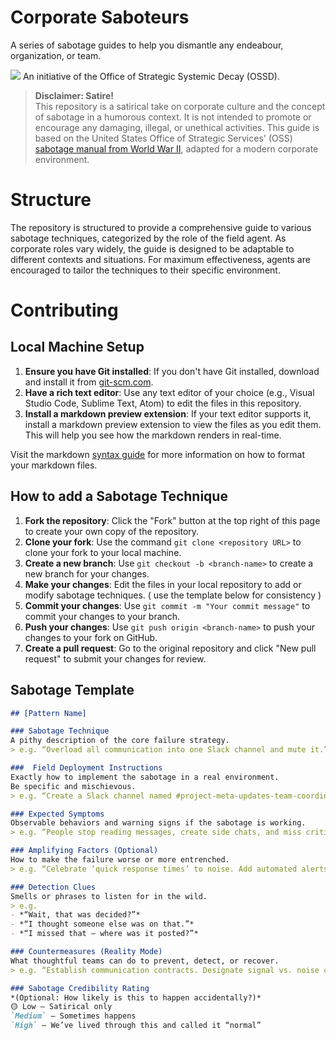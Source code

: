 # Corporate Saboteurs

A series of sabotage guides to help you dismantle any endeabour, organization, or team.

![](ossd_logo_trans.png)
An initiative of the Office of Strategic Systemic Decay (OSSD).


> **Disclaimer: Satire!**  
> This repository is a satirical take on corporate culture and the concept of sabotage in a humorous context. It is not intended to promote or encourage any damaging, illegal, or unethical activities. This guide is based on the United States Office of Strategic Services' (OSS) [sabotage manual from World War II](https://www.gutenberg.org/ebooks/26184), adapted for a modern corporate environment.

# Structure

The repository is structured to provide a comprehensive guide to various sabotage techniques, categorized by the role of the field agent. As corporate roles vary widely, the guide is designed to be adaptable to different contexts and situations. For maximum effectiveness, agents are encouraged to tailor the techniques to their specific environment.

# Contributing

## Local Machine Setup

1. **Ensure you have Git installed**: If you don't have Git installed, download and install it from [git-scm.com](https://git-scm.com/).
2. **Have a rich text editor**: Use any text editor of your choice (e.g., Visual Studio Code, Sublime Text, Atom) to edit the files in this repository.
3. **Install a markdown preview extension**: If your text editor supports it, install a markdown preview extension to view the files as you edit them. This will help you see how the markdown renders in real-time.

Visit the markdown [syntax guide](https://www.markdownguide.org/basic-syntax/) for more information on how to format your markdown files.

## How to add a Sabotage Technique

1. **Fork the repository**: Click the "Fork" button at the top right of this page to create your own copy of the repository.
2. **Clone your fork**: Use the command `git clone <repository URL>` to clone your fork to your local machine.
3. **Create a new branch**: Use `git checkout -b <branch-name>` to create a new branch for your changes.
4. **Make your changes**: Edit the files in your local repository to add or modify sabotage techniques. ( use the template below for consistency )
5. **Commit your changes**: Use `git commit -m "Your commit message"` to commit your changes to your branch.
6. **Push your changes**: Use `git push origin <branch-name>` to push your changes to your fork on GitHub.
7. **Create a pull request**: Go to the original repository and click "New pull request" to submit your changes for review.


## Sabotage Template

```markdown
## [Pattern Name]

### Sabotage Technique  
A pithy description of the core failure strategy.  
> e.g. “Overload all communication into one Slack channel and mute it.”

###  Field Deployment Instructions  
Exactly how to implement the sabotage in a real environment.  
Be specific and mischievous.  
> e.g. “Create a Slack channel named #project-meta-updates-team-coordination. Add everyone. Pin 32 threads. Never summarize decisions.”

### Expected Symptoms  
Observable behaviors and warning signs if the sabotage is working.  
> e.g. “People stop reading messages, create side chats, and miss critical updates. Tensions rise over ‘who knew what, when.’”

### Amplifying Factors (Optional)  
How to make the failure worse or more entrenched.  
> e.g. “Celebrate ‘quick response times’ to noise. Add automated alerts to the same channel. Discourage questions.”

### Detection Clues  
Smells or phrases to listen for in the wild.  
> e.g.  
- *“Wait, that was decided?”*  
- *“I thought someone else was on that.”*  
- *“I missed that — where was it posted?”*

### Countermeasures (Reality Mode)  
What thoughtful teams can do to prevent, detect, or recover.  
> e.g. “Establish communication contracts. Designate signal vs. noise channels. Use short, human summaries weekly.”

### Sabotage Credibility Rating  
*(Optional: How likely is this to happen accidentally?)*  
🟡 Low – Satirical only  
`Medium` – Sometimes happens  
`High` – We’ve lived through this and called it “normal”
```


